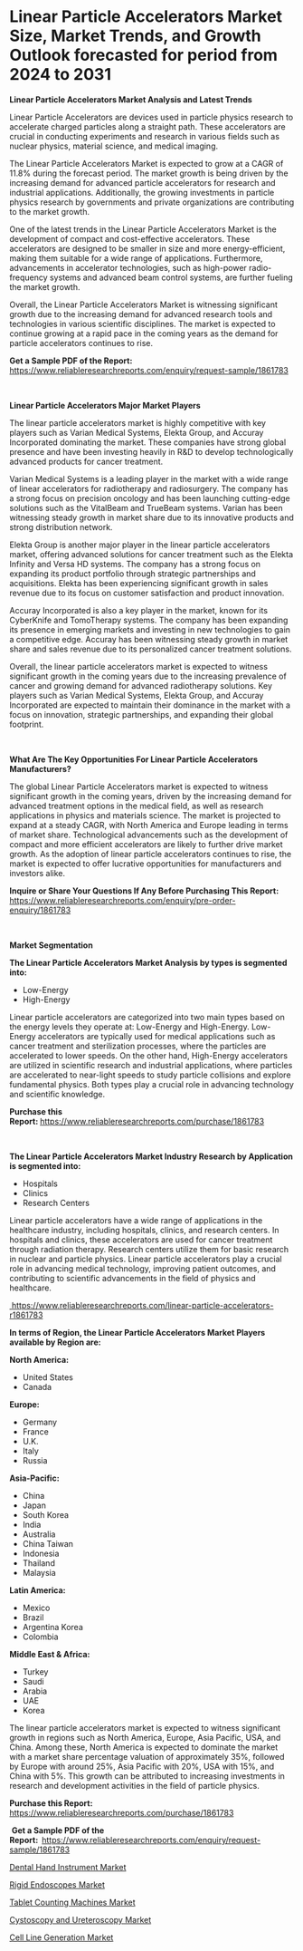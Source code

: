 <p><h1>Linear Particle Accelerators Market Size, Market Trends, and Growth Outlook forecasted for period from 2024 to 2031</h1></p><p><strong>Linear Particle Accelerators Market Analysis and Latest Trends</strong></p>
<p><p>Linear Particle Accelerators are devices used in particle physics research to accelerate charged particles along a straight path. These accelerators are crucial in conducting experiments and research in various fields such as nuclear physics, material science, and medical imaging.</p><p>The Linear Particle Accelerators Market is expected to grow at a CAGR of 11.8% during the forecast period. The market growth is being driven by the increasing demand for advanced particle accelerators for research and industrial applications. Additionally, the growing investments in particle physics research by governments and private organizations are contributing to the market growth.</p><p>One of the latest trends in the Linear Particle Accelerators Market is the development of compact and cost-effective accelerators. These accelerators are designed to be smaller in size and more energy-efficient, making them suitable for a wide range of applications. Furthermore, advancements in accelerator technologies, such as high-power radio-frequency systems and advanced beam control systems, are further fueling the market growth.</p><p>Overall, the Linear Particle Accelerators Market is witnessing significant growth due to the increasing demand for advanced research tools and technologies in various scientific disciplines. The market is expected to continue growing at a rapid pace in the coming years as the demand for particle accelerators continues to rise.</p></p>
<p><strong>Get a Sample PDF of the Report:&nbsp;</strong> <a href="https://www.reliableresearchreports.com/enquiry/request-sample/1861783">https://www.reliableresearchreports.com/enquiry/request-sample/1861783</a></p>
<p>&nbsp;</p>
<p><strong>Linear Particle Accelerators Major Market Players</strong></p>
<p><p>The linear particle accelerators market is highly competitive with key players such as Varian Medical Systems, Elekta Group, and Accuray Incorporated dominating the market. These companies have strong global presence and have been investing heavily in R&D to develop technologically advanced products for cancer treatment.</p><p>Varian Medical Systems is a leading player in the market with a wide range of linear accelerators for radiotherapy and radiosurgery. The company has a strong focus on precision oncology and has been launching cutting-edge solutions such as the VitalBeam and TrueBeam systems. Varian has been witnessing steady growth in market share due to its innovative products and strong distribution network.</p><p>Elekta Group is another major player in the linear particle accelerators market, offering advanced solutions for cancer treatment such as the Elekta Infinity and Versa HD systems. The company has a strong focus on expanding its product portfolio through strategic partnerships and acquisitions. Elekta has been experiencing significant growth in sales revenue due to its focus on customer satisfaction and product innovation.</p><p>Accuray Incorporated is also a key player in the market, known for its CyberKnife and TomoTherapy systems. The company has been expanding its presence in emerging markets and investing in new technologies to gain a competitive edge. Accuray has been witnessing steady growth in market share and sales revenue due to its personalized cancer treatment solutions.</p><p>Overall, the linear particle accelerators market is expected to witness significant growth in the coming years due to the increasing prevalence of cancer and growing demand for advanced radiotherapy solutions. Key players such as Varian Medical Systems, Elekta Group, and Accuray Incorporated are expected to maintain their dominance in the market with a focus on innovation, strategic partnerships, and expanding their global footprint.</p></p>
<p>&nbsp;</p>
<p><strong>What Are The Key Opportunities For Linear Particle Accelerators Manufacturers?</strong></p>
<p><p>The global Linear Particle Accelerators market is expected to witness significant growth in the coming years, driven by the increasing demand for advanced treatment options in the medical field, as well as research applications in physics and materials science. The market is projected to expand at a steady CAGR, with North America and Europe leading in terms of market share. Technological advancements such as the development of compact and more efficient accelerators are likely to further drive market growth. As the adoption of linear particle accelerators continues to rise, the market is expected to offer lucrative opportunities for manufacturers and investors alike.</p></p>
<p><strong>Inquire or Share Your Questions If Any Before Purchasing This Report:</strong> <a href="https://www.reliableresearchreports.com/enquiry/pre-order-enquiry/1861783">https://www.reliableresearchreports.com/enquiry/pre-order-enquiry/1861783</a></p>
<p>&nbsp;</p>
<p><strong>Market Segmentation</strong></p>
<p><strong>The Linear Particle Accelerators Market Analysis by types is segmented into:</strong></p>
<p><ul><li>Low-Energy</li><li>High-Energy</li></ul></p>
<p><p>Linear particle accelerators are categorized into two main types based on the energy levels they operate at: Low-Energy and High-Energy. Low-Energy accelerators are typically used for medical applications such as cancer treatment and sterilization processes, where the particles are accelerated to lower speeds. On the other hand, High-Energy accelerators are utilized in scientific research and industrial applications, where particles are accelerated to near-light speeds to study particle collisions and explore fundamental physics. Both types play a crucial role in advancing technology and scientific knowledge.</p></p>
<p><strong>Purchase this Report:&nbsp;</strong><a href="https://www.reliableresearchreports.com/purchase/1861783">https://www.reliableresearchreports.com/purchase/1861783</a></p>
<p>&nbsp;</p>
<p><strong>The Linear Particle Accelerators Market Industry Research by Application is segmented into:</strong></p>
<p><ul><li>Hospitals</li><li>Clinics</li><li>Research Centers</li></ul></p>
<p><p>Linear particle accelerators have a wide range of applications in the healthcare industry, including hospitals, clinics, and research centers. In hospitals and clinics, these accelerators are used for cancer treatment through radiation therapy. Research centers utilize them for basic research in nuclear and particle physics. Linear particle accelerators play a crucial role in advancing medical technology, improving patient outcomes, and contributing to scientific advancements in the field of physics and healthcare.</p></p>
<p><a href="https://www.reliableresearchreports.com/linear-particle-accelerators-r1861783">&nbsp;https://www.reliableresearchreports.com/linear-particle-accelerators-r1861783</a></p>
<p><strong>In terms of Region, the Linear Particle Accelerators Market Players available by Region are:</strong></p>
<p>
    <p> <strong> North America: </strong>
        <ul>
            <li>United States</li>
            <li>Canada</li>
        </ul>
        </p> 
    <p> <strong> Europe: </strong>
        <ul>
            <li>Germany</li>
            <li>France</li>
            <li>U.K.</li>
            <li>Italy</li>
            <li>Russia</li>
        </ul>
        </p> 
    <p> <strong> Asia-Pacific: </strong>
        <ul>
            <li>China</li>
            <li>Japan</li>
            <li>South Korea</li>
            <li>India</li>
            <li>Australia</li>
            <li>China Taiwan</li>
            <li>Indonesia</li>
            <li>Thailand</li>
            <li>Malaysia</li>
        </ul>
        </p> 
    <p> <strong> Latin America: </strong>
        <ul>
            <li>Mexico</li>
            <li>Brazil</li>
            <li>Argentina Korea</li>
            <li>Colombia</li>
        </ul>
        </p> 
    <p> <strong> Middle East & Africa: </strong>
        <ul>
            <li>Turkey</li>
            <li>Saudi</li>
            <li>Arabia</li>
            <li>UAE</li>
            <li>Korea</li>
        </ul>
    </p>
    </p>
<p><p>The linear particle accelerators market is expected to witness significant growth in regions such as North America, Europe, Asia Pacific, USA, and China. Among these, North America is expected to dominate the market with a market share percentage valuation of approximately 35%, followed by Europe with around 25%, Asia Pacific with 20%, USA with 15%, and China with 5%. This growth can be attributed to increasing investments in research and development activities in the field of particle physics.</p></p>
<p><strong>Purchase this Report: </strong><a href="https://www.reliableresearchreports.com/purchase/1861783">https://www.reliableresearchreports.com/purchase/1861783</a></p>
<p>&nbsp;<strong>Get a Sample PDF of the Report:&nbsp;&nbsp;</strong><a href="https://www.reliableresearchreports.com/enquiry/request-sample/1861783">https://www.reliableresearchreports.com/enquiry/request-sample/1861783</a></p>
<p><strong></strong></p>
<p><p><a href="https://github.com/AnnChovey2023/Market-Research-Report-List-2/blob/main/dental-hand-instrument-market.md">Dental Hand Instrument Market</a></p><p><a href="https://github.com/Glendatilghmankmgz0rbhwpy/Market-Research-Report-List-3/blob/main/rigid-endoscopes-market.md">Rigid Endoscopes Market</a></p><p><a href="https://github.com/ZackaryHalvorson2023/Market-Research-Report-List-2/blob/main/tablet-counting-machines-market.md">Tablet Counting Machines Market</a></p><p><a href="https://github.com/DeonteStanton2023/Market-Research-Report-List-2/blob/main/cystoscopy-and-ureteroscopy-market.md">Cystoscopy and Ureteroscopy Market</a></p><p><a href="https://github.com/yadanielu/Market-Research-Report-List-1/blob/main/cell-line-generation-market.md">Cell Line Generation Market</a></p></p>